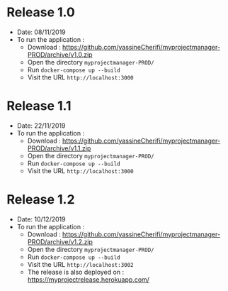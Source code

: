 # Release 1.0
  - Date: 08/11/2019
  - To run the application :
      - Download : https://github.com/yassineCherifi/myprojectmanager-PROD/archive/v1.0.zip
      - Open the directory `myprojectmanager-PROD/`
      - Run `docker-compose up --build`
      - Visit the URL `http://localhost:3000`


# Release 1.1
  - Date: 22/11/2019
  - To run the application :
      - Download : https://github.com/yassineCherifi/myprojectmanager-PROD/archive/v1.1.zip
      - Open the directory `myprojectmanager-PROD/`
      - Run `docker-compose up --build`
      - Visit the URL `http://localhost:3000`


# Release 1.2
  - Date: 10/12/2019
  - To run the application :
      - Download : https://github.com/yassineCherifi/myprojectmanager-PROD/archive/v1.2.zip
      - Open the directory `myprojectmanager-PROD/`
      - Run `docker-compose up --build`
      - Visit the URL `http://localhost:3002`
      - The release is also deployed on : https://myprojectrelease.herokuapp.com/

